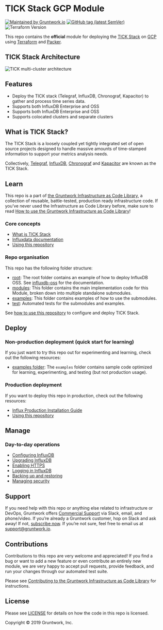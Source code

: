 <!--
:type: service
:name: TICK Stack
:description: Deploy the TICK stack (Telegraf, InfluxDB, Chronograf, Kapacitor) in GCP to gather and process time series data.
:icon: /_docs/tick-stack-gcp-icon.png
:category: Monitoring & alerting
:cloud: gcp
:tags: database, time-series
:license: open-source
:built-with: terraform, bash
-->
# TICK Stack GCP Module

[![Maintained by Gruntwork.io](https://img.shields.io/badge/maintained%20by-gruntwork.io-%235849a6.svg)](https://gruntwork.io/?ref=repo_google_influx)
[![GitHub tag (latest SemVer)](https://img.shields.io/github/tag/gruntwork-io/terraform-google-influx.svg?label=latest)](https://github.com/gruntwork-io/terraform-google-influx/releases/latest)
![Terraform Version](https://img.shields.io/badge/tf-%3E%3D0.12.0-blue.svg)

This repo contains the **official** module for deploying the [TICK Stack](https://www.influxdata.com/time-series-platform/) on [GCP](https://cloud.google.com/gcp/) using [Terraform](https://www.terraform.io/) and [Packer](https://www.packer.io/).

## TICK Stack Architecture

![TICK multi-cluster architecture](https://github.com/gruntwork-io/terraform-google-influx/blob/master/_docs/tick-multi-cluster-architecture.png?raw=true)

## Features

- Deploy the TICK stack (Telegraf, InfluxDB, Chronograf, Kapacitor) to gather and process time series data.
- Supports both InfluxDB Enterprise and OSS
- Supports both InfluxDB Enterprise and OSS
- Supports colocated clusters and separate clusters

## What is TICK Stack?

The TICK Stack is a loosely coupled yet tightly integrated set of open source projects designed to handle massive amounts of time-stamped information to support your metrics analysis needs.

Collectively, [Telegraf](https://github.com/influxdata/telegraf), [InfluxDB](https://github.com/influxdata/influxdb), [Chronograf](https://github.com/influxdata/chronograf) and [Kapacitor](https://github.com/influxdata/kapacitor) are known as the TICK Stack.

## Learn

This repo is a part of [the Gruntwork Infrastructure as Code Library](https://gruntwork.io/infrastructure-as-code-library/), a collection of reusable, battle-tested, production ready infrastructure code. If you’ve never used the Infrastructure as Code Library before, make sure to read [How to use the Gruntwork Infrastructure as Code Library](https://gruntwork.io/guides/foundations/how-to-use-gruntwork-infrastructure-as-code-library/)!

### Core concepts

- [What is TICK Stack](https://github.com/gruntwork-io/terraform-google-influx/blob/master/core-concepts.md#what-is-tick-stack)
- [Influxdata documentation](https://docs.influxdata.com/)
- [Using this repository](https://github.com/gruntwork-io/terraform-google-influx/blob/master/core-concepts.md#using-this-repository)

### Repo organisation

This repo has the following folder structure:

* [root](https://github.com/gruntwork-io/terraform-google-influx): The root folder contains an example of how to deploy InfluxDB OSS. See
  [influxdb-oss](https://github.com/gruntwork-io/terraform-google-influx/tree/master/examples/influxdb-oss) for the documentation.
* [modules](https://github.com/gruntwork-io/terraform-google-influx/tree/master/modules): This folder contains the main implementation code for this Module, broken down into multiple standalone submodules.
* [examples](https://github.com/gruntwork-io/terraform-google-influx/tree/master/examples): This folder contains examples of how to use the submodules.
* [test](https://github.com/gruntwork-io/terraform-google-influx/tree/master/test): Automated tests for the submodules and examples.

See [how to use this repository](https://github.com/gruntwork-io/terraform-google-influx/blob/master/core-concepts.md#using-this-repository) to configure and deploy TICK Stack.


## Deploy

### Non-production deployment (quick start for learning)

If you just want to try this repo out for experimenting and learning, check out the following resources:

- [examples folder](https://github.com/gruntwork-io/terraform-google-influx/blob/master/examples): The `examples` folder 
contains sample code optimized for learning, experimenting, and testing (but not production usage).

### Production deployment

If you want to deploy this repo in production, check out the following resources:

- [Influx Production Installation Guide](https://docs.influxdata.com/enterprise_influxdb/v1.7/install-and-deploy/production_installation/) 
- [Using this repository](https://github.com/gruntwork-io/terraform-google-influx/blob/master/core-concepts.md#using-this-repository)

## Manage

### Day-to-day operations

- [Configuring InfluxDB](https://docs.influxdata.com/influxdb/v1.7/administration/config/)
- [Upgrading InfluxDB](https://docs.influxdata.com/influxdb/v1.7/administration/upgrading/)
- [Enabling HTTPS](https://docs.influxdata.com/influxdb/v1.7/administration/https_setup/)
- [Logging in InfluxDB](https://docs.influxdata.com/influxdb/v1.7/administration/logs/)
- [Backing up and restoring](https://docs.influxdata.com/influxdb/v1.7/administration/backup_and_restore/)
- [Managing security](https://docs.influxdata.com/influxdb/v1.7/administration/security/)

## Support

If you need help with this repo or anything else related to infrastructure or DevOps, Gruntwork offers [Commercial Support](https://gruntwork.io/support/) via Slack, email, and phone/video. If you’re already a Gruntwork customer, hop on Slack and ask away! If not, [subscribe now](https://www.gruntwork.io/pricing/). If you’re not sure, feel free to email us at [support@gruntwork.io](mailto:support@gruntwork.io).

## Contributions

Contributions to this repo are very welcome and appreciated! If you find a bug or want to add a new feature or even contribute an entirely new module, we are very happy to accept pull requests, provide feedback, and run your changes through our automated test suite.

Please see [Contributing to the Gruntwork Infrastructure as Code Library](https://gruntwork.io/guides/foundations/how-to-use-gruntwork-infrastructure-as-code-library/#contributing-to-the-gruntwork-infrastructure-as-code-library) for instructions.

## License

Please see [LICENSE](https://github.com/gruntwork-io/terraform-google-influx/blob/master/LICENSE.txt) for details on how the code in this repo is licensed.

Copyright &copy; 2019 Gruntwork, Inc.
